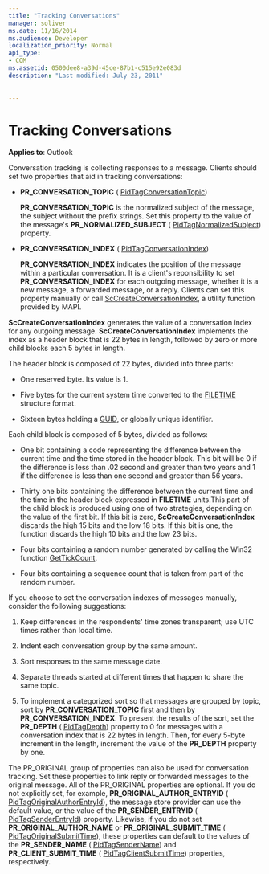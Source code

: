```yaml
---
title: "Tracking Conversations"
manager: soliver
ms.date: 11/16/2014
ms.audience: Developer
localization_priority: Normal
api_type:
- COM
ms.assetid: 0500dee8-a39d-45ce-87b1-c515e92e083d
description: "Last modified: July 23, 2011"
 
 
---
```


# Tracking Conversations

  
  
**Applies to**: Outlook 
  
Conversation tracking is collecting responses to a message. Clients should set two properties that aid in tracking conversations:
  
- **PR_CONVERSATION_TOPIC** ( [PidTagConversationTopic](pidtagconversationtopic-canonical-property.md))
    
    **PR_CONVERSATION_TOPIC** is the normalized subject of the message, the subject without the prefix strings. Set this property to the value of the message's **PR_NORMALIZED_SUBJECT** ( [PidTagNormalizedSubject](pidtagnormalizedsubject-canonical-property.md)) property. 
    
- **PR_CONVERSATION_INDEX** ( [PidTagConversationIndex](pidtagconversationindex-canonical-property.md))
    
    **PR_CONVERSATION_INDEX** indicates the position of the message within a particular conversation. It is a client's reponsibility to set **PR_CONVERSATION_INDEX** for each outgoing message, whether it is a new message, a forwarded message, or a reply. Clients can set this property manually or call [ScCreateConversationIndex](sccreateconversationindex.md), a utility function provided by MAPI. 
    
 **ScCreateConversationIndex** generates the value of a conversation index for any outgoing message. **ScCreateConversationIndex** implements the index as a header block that is 22 bytes in length, followed by zero or more child blocks each 5 bytes in length. 
  
The header block is composed of 22 bytes, divided into three parts:
  
- One reserved byte. Its value is 1.
    
- Five bytes for the current system time converted to the [FILETIME](filetime.md) structure format. 
    
- Sixteen bytes holding a [GUID](guid.md), or globally unique identifier.
    
Each child block is composed of 5 bytes, divided as follows:
  
- One bit containing a code representing the difference between the current time and the time stored in the header block. This bit will be 0 if the difference is less than .02 second and greater than two years and 1 if the difference is less than one second and greater than 56 years.
    
- Thirty one bits containing the difference between the current time and the time in the header block expressed in **FILETIME** units.This part of the child block is produced using one of two strategies, depending on the value of the first bit. If this bit is zero, **ScCreateConversationIndex** discards the high 15 bits and the low 18 bits. If this bit is one, the function discards the high 10 bits and the low 23 bits. 
    
- Four bits containing a random number generated by calling the Win32 function [GetTickCount](http://msdn.microsoft.com/en-us/library/ms724408%28VS.85%29.aspx).
    
- Four bits containing a sequence count that is taken from part of the random number.
    
If you choose to set the conversation indexes of messages manually, consider the following suggestions:
  
1. Keep differences in the respondents' time zones transparent; use UTC times rather than local time.
    
2. Indent each conversation group by the same amount.
    
3. Sort responses to the same message date.
    
4. Separate threads started at different times that happen to share the same topic. 
    
5. To implement a categorized sort so that messages are grouped by topic, sort by **PR_CONVERSATION_TOPIC** first and then by **PR_CONVERSATION_INDEX**. To present the results of the sort, set the **PR_DEPTH** ( [PidTagDepth](pidtagdepth-canonical-property.md)) property to 0 for messages with a conversation index that is 22 bytes in length. Then, for every 5-byte increment in the length, increment the value of the **PR_DEPTH** property by one. 
    
The PR_ORIGINAL group of properties can also be used for conversation tracking. Set these properties to link reply or forwarded messages to the original message. All of the PR_ORIGINAL properties are optional. If you do not explicitly set, for example, **PR_ORIGINAL_AUTHOR_ENTRYID** ( [PidTagOriginalAuthorEntryId](pidtagoriginalauthorentryid-canonical-property.md)), the message store provider can use the default value, or the value of the **PR_SENDER_ENTRYID** ( [PidTagSenderEntryId](pidtagsenderentryid-canonical-property.md)) property. Likewise, if you do not set **PR_ORIGINAL_AUTHOR_NAME** or **PR_ORIGINAL_SUBMIT_TIME** ( [PidTagOriginalSubmitTime](pidtagoriginalsubmittime-canonical-property.md)), these properties can default to the values of the **PR_SENDER_NAME** ( [PidTagSenderName](pidtagsendername-canonical-property.md)) and **PR_CLIENT_SUBMIT_TIME** ( [PidTagClientSubmitTime](pidtagclientsubmittime-canonical-property.md)) properties, respectively. 
  

